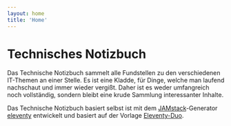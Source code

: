 ```yaml
---
layout: home
title: 'Home'
---
```


# Technisches Notizbuch

Das Technische Notizbuch sammelt alle Fundstellen zu den verschiedenen
IT-Themen an einer Stelle. Es ist eine Kladde, für Dinge, welche man
laufend nachschaut und immer wieder vergißt. Daher ist es weder umfangreich
noch vollständig, sondern bleibt eine krude Sammlung interessanter Inhalte.



Das Technische Notizbuch basiert selbst ist mit dem [JAMstack][1]-Generator
[eleventy][2] entwickelt und basiert auf der Vorlage [Eleventy-Duo][3].

[1]: <https://jamstack.org/> "What is Jamstack?"
[2]: <https://www.11ty.dev/> "Eleventy, a simpler static site generator"
[3]: <https://github.com/yinkakun/eleventy-duo> "Eleventy Duo on Github"
